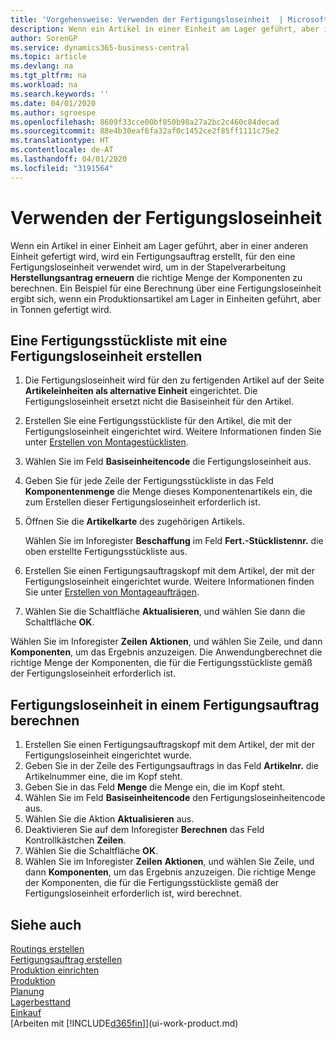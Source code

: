 ```yaml
---
title: 'Vorgehensweise: Verwenden der Fertigungsloseinheit  | Microsoft Docs'
description: Wenn ein Artikel in einer Einheit am Lager geführt, aber in einer anderen Einheit gefertigt wird, kann ein Fertigungsauftrag erstellt werden, für den eine Fertigungsloseinheit verwendet wird, um in der Stapelverarbeitung  FA berechnen die richtige Menge der Komponenten zu berechnen. Ein Beispiel für eine Berechnung über eine Fertigungsloseinheit ergibt sich, wenn ein Produktionsartikel am Lager in Einheiten geführt, aber in Tonnen gefertigt wird.
author: SorenGP
ms.service: dynamics365-business-central
ms.topic: article
ms.devlang: na
ms.tgt_pltfrm: na
ms.workload: na
ms.search.keywords: ''
ms.date: 04/01/2020
ms.author: sgroespe
ms.openlocfilehash: 8609f33cce00bf050b98a27a2bc2c460c84decad
ms.sourcegitcommit: 88e4b30eaf6fa32af0c1452ce2f85ff1111c75e2
ms.translationtype: HT
ms.contentlocale: de-AT
ms.lasthandoff: 04/01/2020
ms.locfileid: "3191564"
---
```

# <a name="work-with-manufacturing-batch-units-of-measure"></a>Verwenden der Fertigungsloseinheit
Wenn ein Artikel in einer Einheit am Lager geführt, aber in einer anderen Einheit gefertigt wird, wird ein Fertigungsauftrag erstellt, für den eine Fertigungsloseinheit verwendet wird, um in der Stapelverarbeitung **Herstellungsantrag erneuern** die richtige Menge der Komponenten zu berechnen. Ein Beispiel für eine Berechnung über eine Fertigungsloseinheit ergibt sich, wenn ein Produktionsartikel am Lager in Einheiten geführt, aber in Tonnen gefertigt wird.  

## <a name="to-create-a-production-bom-using-a-batch-unit-of-measure"></a>Eine Fertigungsstückliste mit eine Fertigungsloseinheit erstellen  
1.  Die Fertigungsloseinheit wird für den zu fertigenden Artikel auf der Seite **Artikeleinheiten als alternative Einheit** eingerichtet. Die Fertigungsloseinheit ersetzt nicht die Basiseinheit für den Artikel.  
2.  Erstellen Sie eine Fertigungsstückliste für den Artikel, die mit der Fertigungsloseinheit eingerichtet wird. Weitere Informationen finden Sie unter [Erstellen von Montagestücklisten](production-how-to-create-production-boms.md).  
3.  Wählen Sie im Feld **Basiseinheitencode** die Fertigungsloseinheit aus.  
4.  Geben Sie für jede Zeile der Fertigungsstückliste in das Feld **Komponentenmenge** die Menge dieses Komponentenartikels ein, die zum Erstellen dieser Fertigungsloseinheit erforderlich ist.  
5.  Öffnen Sie die  **Artikelkarte** des zugehörigen Artikels.  

    Wählen Sie im Inforegister **Beschaffung** im Feld **Fert.-Stücklistennr.** die oben erstellte Fertigungsstückliste aus.  
6.  Erstellen Sie einen Fertigungsauftragskopf mit dem Artikel, der mit der Fertigungsloseinheit eingerichtet wurde. Weitere Informationen finden Sie unter [Erstellen von Montageaufträgen](production-how-to-create-production-orders.md).  
7.  Wählen Sie die Schaltfläche **Aktualisieren**, und wählen Sie dann die Schaltfläche **OK**.  

Wählen Sie im Inforegister **Zeilen** **Aktionen**, und wählen Sie Zeile, und dann **Komponenten**, um das Ergebnis anzuzeigen. Die Anwendungberechnet die richtige Menge der Komponenten, die für die Fertigungsstückliste gemäß der Fertigungsloseinheit erforderlich ist.  

## <a name="to-calculate-a-manufacturing-batch-unit-of-measure-on-a-production-order"></a>Fertigungsloseinheit in einem Fertigungsauftrag berechnen  
1.  Erstellen Sie einen Fertigungsauftragskopf mit dem Artikel, der mit der Fertigungsloseinheit eingerichtet wurde.  
2.  Geben Sie in der Zeile des Fertigungsauftrags in das Feld **Artikelnr.** die Artikelnummer eine, die im Kopf steht.  
3.  Geben Sie in das Feld **Menge** die Menge ein, die im Kopf steht.  
4.  Wählen Sie im Feld **Basiseinheitencode** den Fertigungsloseinheitencode aus.  
5.  Wählen Sie die Aktion **Aktualisieren** aus.
6.  Deaktivieren Sie auf dem Inforegister **Berechnen** das Feld Kontrollkästchen **Zeilen**.  
7.  Wählen Sie die Schaltfläche **OK**.  
8.  Wählen Sie im Inforegister **Zeilen** **Aktionen**, und wählen Sie Zeile, und dann **Komponenten**, um das Ergebnis anzuzeigen. Die richtige Menge der Komponenten, die für die Fertigungsstückliste gemäß der Fertigungsloseinheit erforderlich ist, wird berechnet.  

## <a name="see-also"></a>Siehe auch  
[Routings erstellen](production-how-to-create-routings.md)  
[Fertigungsauftrag erstellen](production-how-to-create-production-boms.md)     
[Produktion einrichten](production-configure-production-processes.md)  
[Produktion](production-manage-manufacturing.md)    
[Planung](production-planning.md)   
[Lagerbesttand](inventory-manage-inventory.md)  
[Einkauf](purchasing-manage-purchasing.md)  
[Arbeiten mit [!INCLUDE[d365fin](includes/d365fin_md.md)]](ui-work-product.md)  
